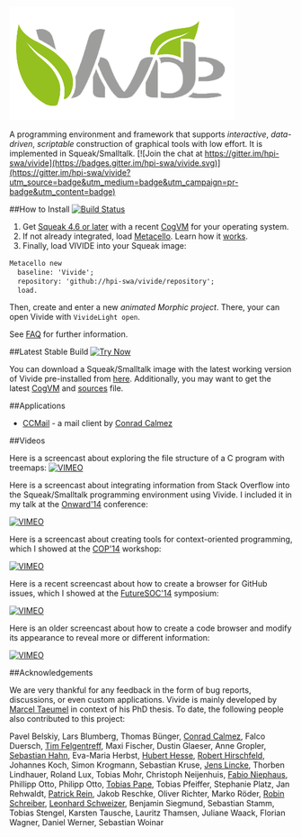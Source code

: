 ![vivide-logo](images/logo.png)

A programming environment and framework that supports *interactive*, *data-driven*, *scriptable* construction of graphical tools with low effort. It is implemented in Squeak/Smalltalk. [![Join the chat at https://gitter.im/hpi-swa/vivide](https://badges.gitter.im/hpi-swa/vivide.svg)](https://gitter.im/hpi-swa/vivide?utm_source=badge&utm_medium=badge&utm_campaign=pr-badge&utm_content=badge)

##How to Install [![Build Status](https://secure.travis-ci.org/hpi-swa/vivide.png?branch=master)](http://travis-ci.org/hpi-swa/vivide)

1. Get [Squeak 4.6 or later](http://www.squeak.org) with a recent [CogVM](http://www.mirandabanda.org/files/Cog/VM/) for your operating system.
2. If not already integrated, load [Metacello](https://github.com/dalehenrich/metacello-work). Learn how it [works](https://github.com/dalehenrich/metacello-work/blob/master/docs/MetacelloUserGuide.md).
3. Finally, load VIVIDE into your Squeak image:

```Smalltalk
Metacello new
  baseline: 'Vivide';
  repository: 'github://hpi-swa/vivide/repository';
  load.
```

Then, create and enter a new *animated Morphic project*. There, your can open Vivide with ```VivideLight open```.

See [FAQ](https://github.com/hpi-swa/vivide/wiki/FAQ) for further information.

##Latest Stable Build [![Try Now](http://img.shields.io/badge/try-now-green.svg)](https://bertfreudenberg.github.io/SqueakJS/run#url=https://www.hpi.uni-potsdam.de/hirschfeld/artefacts/vivide/&files=%5BVivide-Squeak4.6.image,Vivide-Squeak4.6.changes,SqueakV46.sources%5D&forceDownload=true)

You can download a Squeak/Smalltalk image with the latest working version of Vivide pre-installed from [here](https://www.hpi.uni-potsdam.de/hirschfeld/artefacts/vivide/). Additionally, you may want to get the latest [CogVM](http://www.mirandabanda.org/files/Cog/VM/) and [sources](http://ftp.squeak.org/sources_files/) file.

##Applications

* [CCMail](https://github.com/calmez/CCMail) - a mail client by [Conrad Calmez](https://github.com/calmez)

##Videos

Here is a screencast about exploring the file structure of a C program with treemaps:
[![VIMEO](https://i.vimeocdn.com/video/540030443_320.jpg)](https://vimeo.com/142670997)

Here is a screencast about integrating information from Stack Overflow into the Squeak/Smalltalk programming environment using Vivide. I included it in my talk at the [Onward'14](http://2014.splashcon.org/track/onward2014-papers) conference:

[![VIMEO](https://i.vimeocdn.com/video/503216190_320.jpg)](https://vimeo.com/116751102)

Here is a screencast about creating tools for context-oriented programming, which I showed at the [COP'14](http://prg.is.titech.ac.jp/events/cop14) workshop: 

[![VIMEO](http://i.vimeocdn.com/video/484103433_320.jpg)](https://www.vimeo.com/102158303)

Here is a recent screencast about how to create a browser for GitHub issues, which I showed at the [FutureSOC'14](https://www.hpi.uni-potsdam.de/research_school/aktivitaeten/future_trends_in_soc/futuresoc_2014.html) symposium:

[![VIMEO](http://i.vimeocdn.com/video/480727139_320.jpg)](https://www.vimeo.com/99525933)

Here is an older screencast about how to create a code browser and modify its appearance to reveal more or different information:

[![VIMEO](http://i.vimeocdn.com/video/434147754_320.jpg)](https://www.vimeo.com/63757592)

##Acknowledgements

We are very thankful for any feedback in the form of bug reports, discussions, or even custom applications. Vivide is mainly developed by [Marcel Taeumel](https://github.com/marceltaeumel) in context of his PhD thesis. To date, the following people also contributed to this project:

Pavel Belskiy,
Lars Blumberg,
Thomas Bünger,
[Conrad Calmez](https://github.com/calmez),
Falco Duersch,
[Tim Felgentreff](https://github.com/timfel),
Maxi Fischer,
Dustin Glaeser,
Anne Gropler,
[Sebastian Hahn](https://github.com/SebSchmech), 
Eva-Maria Herbst,
[Hubert Hesse](https://github.com/hubx),
[Robert Hirschfeld](https://github.com/roberthirschfeld),
Johannes Koch,
Simon Krogmann,
Sebastian Kruse,
[Jens Lincke](https://github.com/JensLincke),
Thorben Lindhauer,
Roland Lux,
Tobias Mohr,
Christoph Neijenhuis,
[Fabio Niephaus](https://github.com/fniephaus),
Phillipp Otto,
Philipp Otto,
[Tobias Pape](https://github.com/krono),
Tobias Pfeiffer,
Stephanie Platz,
Jan Rehwaldt,
[Patrick Rein](https://github.com/codeZeilen),
Jakob Reschke,
Oliver Richter,
Marko Röder,
[Robin Schreiber](https://github.com/merryman),
[Leonhard Schweizer](https://github.com/leoschweizer),
Benjamin Siegmund,
Sebastian Stamm,
Tobias Stengel,
Karsten Tausche,
Lauritz Thamsen,
Juliane Waack,
Florian Wagner,
Daniel Werner,
Sebastian Woinar


